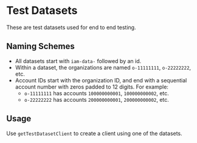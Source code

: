 # Test Datasets

These are test datasets used for end to end testing.

## Naming Schemes

- All datasets start with `iam-data-` followed by an id.
- Within a dataset, the organizations are named `o-11111111`, `o-22222222`, etc.
- Account IDs start with the organization ID, and end with a sequential account number with zeros padded to 12 digits. For example:
  - `o-11111111` has accounts `100000000001`, `100000000002`, etc.
  - `o-22222222` has accounts `200000000001`, `200000000002`, etc.

## Usage

Use `getTestDatasetClient` to create a client using one of the datasets.
